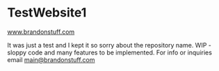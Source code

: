 # TestWebsite1

www.brandonstuff.com 

It was just a test and I kept it so sorry about the repository name. WIP - sloppy code and many features to be implemented.
For info or inquiries email main@brandonstuff.com
